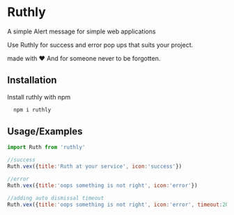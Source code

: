 
# Ruthly

A simple Alert message for simple web applications 

Use Ruthly for success and error pop ups that suits your project. 

made with ❤️
And for someone never to be forgotten.



## Installation

Install ruthly with npm

```bash
  npm i ruthly
```
    
## Usage/Examples

```javascript
import Ruth from 'ruthly'

//success 
Ruth.vex({title:'Ruth at your service', icon:'success'})

//error 
Ruth.vex({title:'oops something is not right', icon:'error'})

//adding auto dismissal timeout 
Ruth.vex({title:'oops something is not right', icon:'error', timeout:2000})
```


